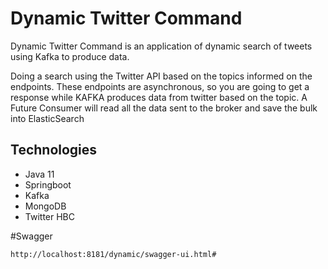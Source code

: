 # Dynamic Twitter Command

Dynamic Twitter Command is an application of dynamic search of tweets using Kafka to produce data.

Doing a search using the Twitter API based on the topics informed on the endpoints. These endpoints are asynchronous, so you are going to get a response while KAFKA produces data from twitter based on the topic.
A Future Consumer will read all the data sent to the broker and save the bulk into ElasticSearch 

## Technologies
- Java 11
- Springboot
- Kafka
- MongoDB
- Twitter HBC

#Swagger 

```bash
http://localhost:8181/dynamic/swagger-ui.html#
```

